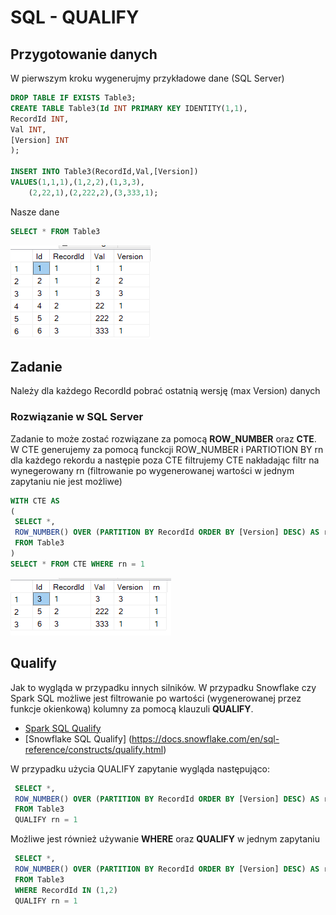 # SQL - QUALIFY

## Przygotowanie danych
W pierwszym kroku wygenerujmy przykładowe dane (SQL Server)
```sql
DROP TABLE IF EXISTS Table3;
CREATE TABLE Table3(Id INT PRIMARY KEY IDENTITY(1,1),
RecordId INT,
Val INT,
[Version] INT
);

INSERT INTO Table3(RecordId,Val,[Version])
VALUES(1,1,1),(1,2,2),(1,3,3),
    (2,22,1),(2,222,2),(3,333,1);
```
Nasze dane
```sql
SELECT * FROM Table3
```
![Data Set](../imgs/QualifyDataSet.png)

## Zadanie
Należy dla każdego RecordId pobrać ostatnią wersję (max Version) danych

### Rozwiązanie w SQL Server
Zadanie to może zostać rozwiązane za pomocą **ROW_NUMBER** oraz **CTE**.
W CTE generujemy za pomocą funckcji ROW_NUMBER i PARTIOTION BY rn dla każdego rekordu a następie poza CTE filtrujemy CTE nakładając filtr na wynegerowany rn (filtrowanie po wygenerowanej wartości w jednym zapytaniu nie jest możliwe)
```sql
WITH CTE AS
(
 SELECT *, 
 ROW_NUMBER() OVER (PARTITION BY RecordId ORDER BY [Version] DESC) AS rn
 FROM Table3
)
SELECT * FROM CTE WHERE rn = 1
```
![Data Set](../imgs/QualifyDataSetRowNumber.png)
 
 ## Qualify
Jak to wygląda w przypadku innych silników.
W przypadku Snowflake czy Spark SQL możliwe jest filtrowanie po wartości (wygenerowanej przez funkcje okienkową) kolumny za pomocą klauzuli **QUALIFY**.

- [Spark SQL Qualify](https://docs.databricks.com/sql/language-manual/sql-ref-syntax-qry-select-qualify.html)
- [Snowflake SQL Qualify] (https://docs.snowflake.com/en/sql-reference/constructs/qualify.html)

W przypadku użycia QUALIFY zapytanie wygląda następująco:
```sql
 SELECT *, 
 ROW_NUMBER() OVER (PARTITION BY RecordId ORDER BY [Version] DESC) AS rn
 FROM Table3
 QUALIFY rn = 1
```
Możliwe jest również używanie **WHERE** oraz **QUALIFY** w jednym zapytaniu
```sql
 SELECT *, 
 ROW_NUMBER() OVER (PARTITION BY RecordId ORDER BY [Version] DESC) AS rn
 FROM Table3
 WHERE RecordId IN (1,2)
 QUALIFY rn = 1
```
